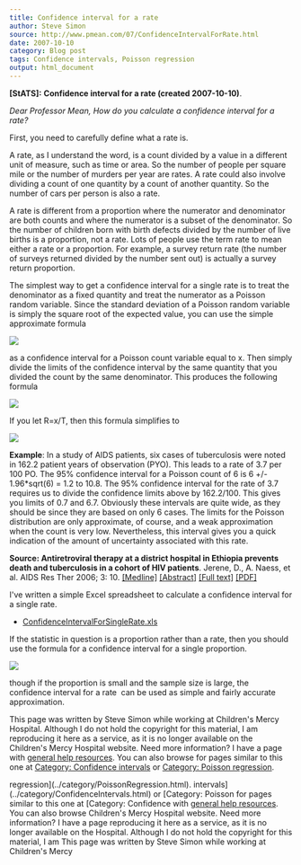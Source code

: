 ```yaml
---
title: Confidence interval for a rate
author: Steve Simon
source: http://www.pmean.com/07/ConfidenceIntervalForRate.html
date: 2007-10-10
category: Blog post
tags: Confidence intervals, Poisson regression
output: html_document
---
```

**[StATS]:** **Confidence interval for a rate
(created 2007-10-10)**.

*Dear Professor Mean, How do you calculate a confidence interval for a
rate?*

First, you need to carefully define what a rate is.

A rate, as I understand the word, is a count divided by a value in a
different unit of measure, such as time or area. So the number of people
per square mile or the number of murders per year are rates. A rate
could also involve dividing a count of one quantity by a count of
another quantity. So the number of cars per person is also a rate.

A rate is different from a proportion where the numerator and
denominator are both counts and where the numerator is a subset of the
denominator. So the number of children born with birth defects divided
by the number of live births is a proportion, not a rate. Lots of people
use the term rate to mean either a rate or a proportion. For example, a
survey return rate (the number of surveys returned divided by the number
sent out) is actually a survey return proportion.

The simplest way to get a confidence interval for a single rate is to
treat the denominator as a fixed quantity and treat the numerator as a
Poisson random variable. Since the standard deviation of a Poisson
random variable is simply the square root of the expected value, you can
use the simple approximate formula

![](images/CiRate01.gif)

as a confidence interval for a Poisson count variable equal to x. Then
simply divide the limits of the confidence interval by the same quantity
that you divided the count by the same denominator. This produces the
following formula

![](images/CiRate02.gif)

If you let R=x/T, then this formula simplifies to

![](images/CiRate03.gif)

**Example**: In a study of AIDS patients, six cases of tuberculosis were
noted in 162.2 patient years of observation (PYO). This leads to a rate
of 3.7 per 100 PO. The 95% confidence interval for a Poisson count of 6
is 6 +/- 1.96\*sqrt(6) = 1.2 to 10.8. The 95% confidence interval for
the rate of 3.7 requires us to divide the confidence limits above by
162.2/100. This gives you limits of 0.7 and 6.7. Obviously these
intervals are quite wide, as they should be since they are based on only
6 cases. The limits for the Poisson distribution are only approximate,
of course, and a weak approximation when the count is very low.
Nevertheless, this interval gives you a quick indication of the amount
of uncertainty associated with this rate.

**Source: Antiretroviral therapy at a district hospital in Ethiopia
prevents death and tuberculosis in a cohort of HIV patients**. Jerene,
D., A. Naess, et al. AIDS Res Ther 2006; 3: 10.
[\[Medline\]](http://www.ncbi.nlm.nih.gov/sites/entrez?cmd=retrieve&db=pubmed&list_uids=16600050)
[\[Abstract\]](http://www.aidsrestherapy.com/content/3/1/10/abstract/)
[\[Full text\]](http://www.aidsrestherapy.com/content/3/1/10)
[\[PDF\]](http://www.aidsrestherapy.com/content/pdf/1742-6405-3-10.pdf)

I\'ve written a simple Excel spreadsheet to calculate a confidence
interval for a single rate.

-   [ConfidenceIntervalForSingleRate.xls](../00files/ConfidenceIntervalForSingleRate.xls)

If the statistic in question is a proportion rather than a rate, then
you should use the formula for a confidence interval for a single
proportion.

![](images/sp08.gif)

though if the proportion is small and the sample size is large, the
confidence interval for a rate  can be used as simple and fairly
accurate approximation.

This page was written by Steve Simon while working at Children\'s Mercy
Hospital. Although I do not hold the copyright for this material, I am
reproducing it here as a service, as it is no longer available on the
Children\'s Mercy Hospital website. Need more information? I have a page
with [general help resources](../GeneralHelp.html). You can also browse
for pages similar to this one at [Category: Confidence
intervals](../category/ConfidenceIntervals.html) or [Category: Poisson
regression](../category/PoissonRegression.html).
<!---More--->
regression](../category/PoissonRegression.html).
intervals](../category/ConfidenceIntervals.html) or [Category: Poisson
for pages similar to this one at [Category: Confidence
with [general help resources](../GeneralHelp.html). You can also browse
Children\'s Mercy Hospital website. Need more information? I have a page
reproducing it here as a service, as it is no longer available on the
Hospital. Although I do not hold the copyright for this material, I am
This page was written by Steve Simon while working at Children\'s Mercy

<!---Do not use
**[StATS]:** **Confidence interval for a rate
This page was written by Steve Simon while working at Children\'s Mercy
Hospital. Although I do not hold the copyright for this material, I am
reproducing it here as a service, as it is no longer available on the
Children\'s Mercy Hospital website. Need more information? I have a page
with [general help resources](../GeneralHelp.html). You can also browse
for pages similar to this one at [Category: Confidence
intervals](../category/ConfidenceIntervals.html) or [Category: Poisson
regression](../category/PoissonRegression.html).
--->

